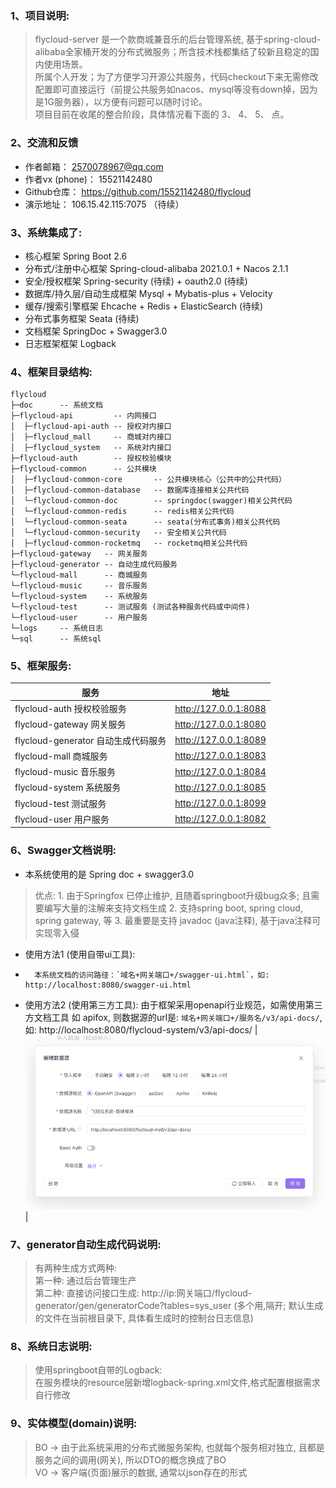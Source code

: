 
### 1、项目说明:
>   flycloud-server 是一个款商城兼音乐的后台管理系统, 基于spring-cloud-alibaba全家桶开发的分布式微服务；所含技术栈都集结了较新且稳定的国内使用场景。
>   <br> 所属个人开发；为了方便学习开源公共服务，代码checkout下来无需修改配置即可直接运行（前提公共服务如nacos、mysql等没有down掉，因为是1G服务器），以方便有问题可以随时讨论。
>   <br> 项目目前在收尾的整合阶段，具体情况看下面的 3、 4、 5、 点。


### 2、交流和反馈
- 作者邮箱：        2570078967@qq.com
- 作者vx (phone)： 15521142480
- Github仓库：     https://github.com/15521142480/flycloud
- 演示地址：        106.15.42.115:7075 （待续）


### 3、系统集成了:
-   核心框架                 Spring Boot 2.6
-   分布式/注册中心框架        Spring-cloud-alibaba 2021.0.1 + Nacos 2.1.1
-   安全/授权框架             Spring-security (待续) + oauth2.0 (待续)
-   数据库/持久层/自动生成框架  Mysql + Mybatis-plus + Velocity
-   缓存/搜索引擎框架         Ehcache + Redis + ElasticSearch (待续)
-   分布式事务框架            Seata (待续)
-   文档框架                 SpringDoc + Swagger3.0
-   日志框架框架              Logback


### 4、框架目录结构:
```
flycloud
├─doc      -- 系统文档
├─flycloud-api         -- 内网接口
│  ├─flycloud-api-auth -- 授权对内接口
│  ├─flycloud_mall     -- 商城对内接口
│  ├─flycloud_system   -- 系统对内接口
├─flycloud-auth        -- 授权校验模块
├─flycloud-common      -- 公共模块
│  ├─flycloud-common-core       -- 公共模块核心（公共中的公共代码）
│  ├─flycloud-common-database   -- 数据库连接相关公共代码
│  └─flycloud-common-doc        -- springdoc(swagger)相关公共代码
│  └─flycloud-common-redis      -- redis相关公共代码
│  └─flycloud-common-seata      -- seata(分布式事务)相关公共代码
│  └─flycloud-common-security   -- 安全相关公共代码
│  ├─flycloud-common-rocketmq   -- rocketmq相关公共代码
├─flycloud-gateway   -- 网关服务
├─flycloud-generator -- 自动生成代码服务
└─flycloud-mall      -- 商城服务
└─flycloud-music     -- 音乐服务
└─flycloud-system    -- 系统服务
└─flycloud-test      -- 测试服务 (测试各种服务代码或中间件)
└─flycloud-user      -- 用户服务 
└─logs     -- 系统日志 
└─sql      -- 系统sql
```


### 5、框架服务:

| 服务                            | 地址                    |
|-------------------------------|-----------------------|
| flycloud-auth        授权校验服务   | http://127.0.0.1:8088 |
| flycloud-gateway     网关服务     | http://127.0.0.1:8080 |
| flycloud-generator   自动生成代码服务 | http://127.0.0.1:8089 |
| flycloud-mall        商城服务     | http://127.0.0.1:8083 |
| flycloud-music       音乐服务     | http://127.0.0.1:8084 |
| flycloud-system      系统服务     | http://127.0.0.1:8085 |
| flycloud-test        测试服务     | http://127.0.0.1:8099 |
| flycloud-user        用户服务     | http://127.0.0.1:8082 |


### 6、Swagger文档说明:
-   本系统使用的是 Spring doc + swagger3.0
>   优点: 1. 由于Springfox 已停止维护, 且随着springboot升级bug众多; 且需要编写大量的注解来支持文档生成
         2. 支持spring boot, spring cloud, spring gateway, 等
         3. 最重要是支持 javadoc (java注释), 基于java注释可实现零入侵
-   使用方法1 (使用自带ui工具):
-       本系统文档的访问路径：`域名+网关端口+/swagger-ui.html`，如: http://localhost:8080/swagger-ui.html
-   使用方法2 (使用第三方工具):
       由于框架采用openapi行业规范，如需使用第三方文档工具 如 apifox, 则数据源的url是: `域名+网关端口+/服务名/v3/api-docs/`, 如: http://localhost:8080/flycloud-system/v3/api-docs/
       | ![输入图片说明](https://github.com/15521142480/flycloud/blob/7996bf17103b53774015b516e2c55edf13ee3cee/doc/swagger/img.png "屏幕截图") |


### 7、generator自动生成代码说明:
>   有两种生成方式两种:
>   <br> 第一种: 通过后台管理生产
>   <br> 第二种: 直接访问接口生成: http://ip:网关端口/flycloud-generator/gen/generatorCode?tables=sys_user  (多个用,隔开; 默认生成的文件在当前根目录下, 具体看生成时的控制台日志信息)


### 8、系统日志说明:
>   使用springboot自带的Logback:
>   <br> 在服务模块的resource层新增logback-spring.xml文件,格式配置根据需求自行修改


### 9、实体模型(domain)说明:
>   BO -> 由于此系统采用的分布式微服务架构, 也就每个服务相对独立, 且都是服务之间的调用(网关), 所以DTO的概念换成了BO
>   <br> VO -> 客户端(页面)展示的数据, 通常以json存在的形式
